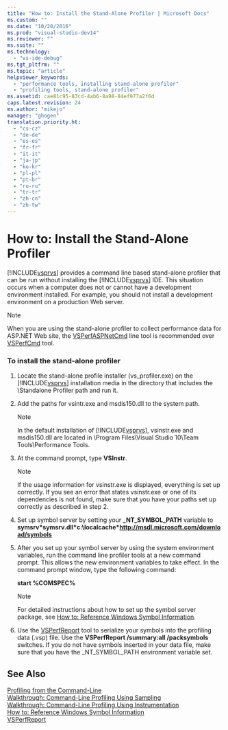 ```yaml
---
title: "How to: Install the Stand-Alone Profiler | Microsoft Docs"
ms.custom: ""
ms.date: "10/20/2016"
ms.prod: "visual-studio-dev14"
ms.reviewer: ""
ms.suite: ""
ms.technology: 
  - "vs-ide-debug"
ms.tgt_pltfrm: ""
ms.topic: "article"
helpviewer_keywords: 
  - "performance tools, installing stand-alone profiler"
  - "profiling tools, stand-alone profiler"
ms.assetid: cae81c95-83cd-4ab6-8a98-84ef977a2f6d
caps.latest.revision: 24
ms.author: "mikejo"
manager: "ghogen"
translation.priority.ht: 
  - "cs-cz"
  - "de-de"
  - "es-es"
  - "fr-fr"
  - "it-it"
  - "ja-jp"
  - "ko-kr"
  - "pl-pl"
  - "pt-br"
  - "ru-ru"
  - "tr-tr"
  - "zh-cn"
  - "zh-tw"
---
```

# How to: Install the Stand-Alone Profiler
[!INCLUDE[vsprvs](../code-quality/includes/vsprvs_md.md)] provides a command line based stand-alone profiler that can be run without installing the [!INCLUDE[vsprvs](../code-quality/includes/vsprvs_md.md)] IDE. This situation occurs when a computer does not or cannot have a development environment installed. For example, you should not install a development environment on a production Web server.  
  
> [!NOTE]
>  When you are using the stand-alone profiler to collect performance data for ASP.NET Web site, the [VSPerfASPNetCmd](../profiling/vsperfaspnetcmd.md) line tool is recommended over [VSPerfCmd](../profiling/vsperfcmd.md) tool.  
  
### To install the stand-alone profiler  
  
1.  Locate the stand-alone profile installer (vs_profiler.exe) on the [!INCLUDE[vsprvs](../code-quality/includes/vsprvs_md.md)] installation media in the directory that includes the \Standalone Profiler path and run it.  
  
2.  Add the paths for vsintr.exe and msdis150.dll to the system path.  
  
    > [!NOTE]
    >  In the default installation of [!INCLUDE[vsprvs](../code-quality/includes/vsprvs_md.md)], vsinstr.exe and msdis150.dll are located in \Program Files\Visual Studio 10\Team Tools\Performance Tools.  
  
3.  At the command prompt, type **VSInstr**.  
  
    > [!NOTE]
    >  If the usage information for vsinstr.exe is displayed, everything is set up correctly. If you see an error that states vsinstr.exe or one of its dependencies is not found, make sure that you have your paths set up correctly as described in step 2.  
  
4.  Set up symbol server by setting your **_NT_SYMBOL_PATH** variable to **symsrv\*symsrv.dll\*c:\localcache\*http://msdl.microsoft.com/download/symbols**  
  
5.  After you set up your symbol server by using the system environment variables, run the command line profiler tools at a new command prompt. This allows the new environment variables to take effect. In the command prompt window, type the following command:  
  
     **start %COMSPEC%**  
  
    > [!NOTE]
    >  For detailed instructions about how to set up the symbol server package, see [How to: Reference Windows Symbol Information](../profiling/how-to--reference-windows-symbol-information.md).  
  
6.  Use the [VSPerfReport](../profiling/vsperfreport.md) tool to serialize your symbols into the profiling data (.vsp) file. Use the **VSPerfReport /summary:all /packsymbols** switches. If you do not have symbols inserted in your data file, make sure that you have the _NT_SYMBOL_PATH environment variable set.  
  
## See Also  
 [Profiling from the Command-Line](../profiling/using-the-profiling-tools-from-the-command-line.md)   
 [Walkthrough: Command-Line Profiling Using Sampling](../profiling/walkthrough--command-line-profiling-using-sampling.md)   
 [Walkthrough: Command-Line Profiling Using Instrumentation](../profiling/walkthrough--command-line-profiling-using-instrumentation.md)   
 [How to: Reference Windows Symbol Information](../profiling/how-to--reference-windows-symbol-information.md)   
 [VSPerfReport](../profiling/vsperfreport.md)